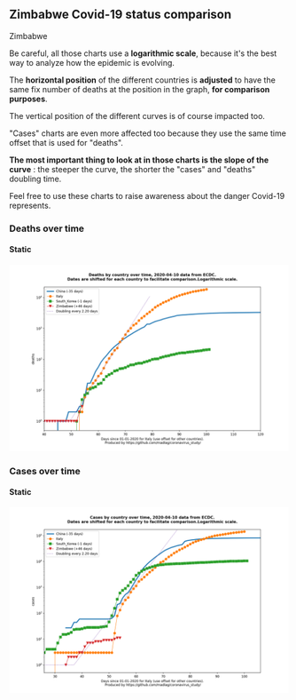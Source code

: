 ## Zimbabwe Covid-19 status comparison 

Zimbabwe



Be careful, all those charts use a **logarithmic scale**, because it's the best way to analyze how the epidemic is evolving.
 
The **horizontal position** of the different countries is **adjusted** to have the same fix number of deaths at the position in the graph, **for comparison purposes**.

The vertical position of the different curves is of course impacted too.

"Cases" charts are even more affected too because they use the same time offset that is used for "deaths".

**The most important thing to look at in those charts is the slope of the curve** : the steeper the curve, the shorter the "cases" and "deaths" doubling time.

Feel free to use these charts to raise awareness about the danger Covid-19 represents. 


 
### Deaths over time
 
#### Static
![Zimbabwe covid-19 deaths static chart](https://raw.githubusercontent.com/madlag/coronavirus_study/master/notebooks/graphs/2020-04-10/countries/Zimbabwe/2020-04-10_Zimbabwe_deaths.png "Zimbabwe covid-19 deaths static chart")   

 
### Cases over time
 
#### Static
![Zimbabwe covid-19 cases static chart](https://raw.githubusercontent.com/madlag/coronavirus_study/master/notebooks/graphs/2020-04-10/countries/Zimbabwe/2020-04-10_Zimbabwe_cases.png "Zimbabwe covid-19 cases static chart")   

